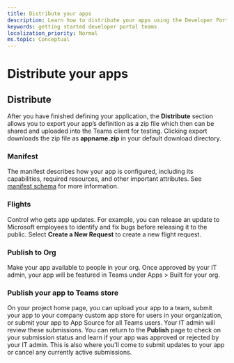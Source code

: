 ```yaml
---
title: Distribute your apps
description: Learn how to distribute your apps using the Developer Portal for Microsoft Teams.
keywords: getting started developer portal teams
localization_priority: Normal
ms.topic: Conceptual
---
```


# Distribute your apps

## Distribute

After you have finished defining your application, the **Distribute** section allows you to export your app’s definition as a zip file which then can be shared and uploaded into the Teams client for testing. Clicking export downloads the zip file as **appname.zip** in your default download directory.

### Manifest

The manifest describes how your app is configured, including its capabilities, required resources, and other important attributes. See [manifest schema](~/resources/schema/manifest-schema.md) for more information.

### Flights

Control who gets app updates. For example, you can release an update to Microsoft employees to identify and fix bugs before releasing it to the public. Select **Create a New Request** to create a new flight request.

### Publish to Org

Make your app available to people in your org. Once approved by your IT admin, your app will be featured in Teams under Apps > Built for your org.

### Publish your app to Teams store

On your project home page, you can upload your app to a team, submit your app to your company custom app store for users in your organization, or submit your app to App Source for all Teams users. Your IT admin will review these submissions. You can return to the **Publish** page to check on your submission status and learn if your app was approved or rejected by your IT admin. This is also where you'll come to submit updates to your app or cancel any currently active submissions.